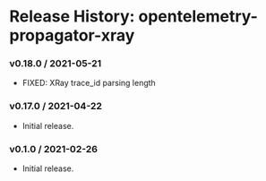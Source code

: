 # Release History: opentelemetry-propagator-xray

### v0.18.0 / 2021-05-21

* FIXED: XRay trace_id parsing length 

### v0.17.0 / 2021-04-22

* Initial release.

### v0.1.0 / 2021-02-26

* Initial release.
